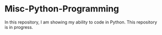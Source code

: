 # Misc-Python-Programming
In this repository, I am showing my ability to code in Python. This repository is in progress.

